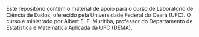 Este repositório contém o material de apoio para o curso de Laboratório de Ciência de Dados, oferecido pela Universidade Federal do Ceará (UFC). O curso é ministrado por Albert E. F. Muritiba, professor do Departamento de Estatística e Matemática Aplicada da UFC (DEMA).